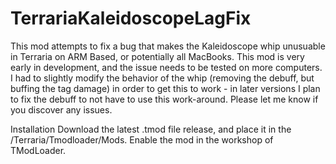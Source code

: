# TerrariaKaleidoscopeLagFix

This mod attempts to fix a bug that makes the Kaleidoscope whip unusuable in Terraria on ARM Based, or potentially all MacBooks. This mod is very early in development, and the issue needs to be tested on more computers. I had to slightly modify the behavior of the whip (removing the debuff, but buffing the tag damage) in order to get this to work - in later versions I plan to fix the debuff to not have to use this work-around. Please let me know if you discover any issues.

Installation
Download the latest .tmod file release, and place it in the /Terraria/Tmodloader/Mods. Enable the mod in the workshop of TModLoader.
